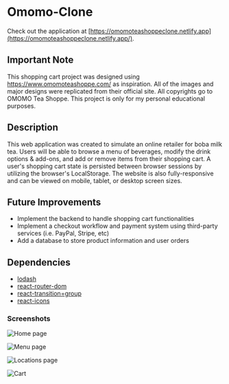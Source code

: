 # Omomo-Clone
Check out the application at [https://omomoteashoppeclone.netlify.app](https://omomoteashoppeclone.netlify.app/).

## Important Note
This shopping cart project was designed using https://www.omomoteashoppe.com/ as inspiration. 
All of the images and major designs were replicated from their official site. All copyrights go to OMOMO Tea Shoppe. 
This project is only for my personal educational purposes.

## Description 
This web application was created to simulate an online retailer for boba milk tea. Users will be able to browse a menu of beverages, modify
the drink options & add-ons, and add or remove items from their shopping cart. A user's shopping cart state is persisted between browser sessions by utilizing the browser's LocalStorage. The website is also fully-responsive and can be viewed on mobile, tablet, or desktop screen sizes.

## Future Improvements
- Implement the backend to handle shopping cart functionalities
- Implement a checkout workflow and payment system using third-party services (i.e. PayPal, Stripe, etc)
- Add a database to store product information and user orders

## Dependencies
- [lodash](https://lodash.com/)
- [react-router-dom](https://reactrouter.com)
- [react-transition=group](https://www.npmjs.com/package/react-transition-group)
- [react-icons](https://react-icons.github.io/react-icons)

### Screenshots
![Home page](https://res.cloudinary.com/ricky-ho/image/upload/v1619137362/Omomo/msedge_mEV58FsfnN_ru9jvh.png)

![Menu page](https://res.cloudinary.com/ricky-ho/image/upload/v1619137362/Omomo/msedge_BcRmYYAR1O_cxkkr9.png)

![Locations page](https://res.cloudinary.com/ricky-ho/image/upload/v1619137361/Omomo/msedge_zJvRlxDf5v_sboouc.png)

![Cart](https://res.cloudinary.com/ricky-ho/image/upload/v1619137360/Omomo/msedge_ymSBUXwlNW_gjyxj2.png)

